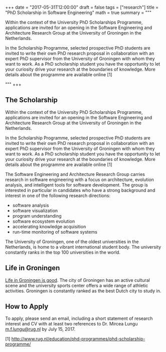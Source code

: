 +++
date = "2017-05-31T12:00:00"
draft = false
tags = ["research"]
title = "PhD Scholarship in Software Engineering"
math = true
summary = """

Within the context of the University PhD Scholarships Programme, applications are invited for an opening in the Software Engineering and Architecture Research Group at the University of Groningen in the Netherlands.

In the Scholarship Programme, selected prospective PhD students are invited to write their own PhD research proposal in collaboration with an expert PhD supervisor from the University of Groningen with whom they want to work. As a PhD scholarship student you have the opportunity to let your curiosity drive your research at the boundaries of knowledge. More details about the programme are available online [1]


"""
+++

## The Scholarship
Within the context of the University PhD Scholarships Programme, applications are invited for an opening in the Software Engineering and Architecture Research Group at the University of Groningen in the Netherlands.

In the Scholarship Programme, selected prospective PhD students are invited to write their own PhD research proposal in collaboration with an expert PhD supervisor from the University of Groningen with whom they want to work. As a PhD scholarship student you have the opportunity to let your curiosity drive your research at the boundaries of knowledge. More details about the programme are available online [1]

The Software Engineering and Architecture Research Group carries research in software engineering with a focus on architecture, evolution analysis, and intelligent tools for software development. The group is interested in particular in candidates who have a strong background and interest in one of the following research directions:

- software analysis
- software visualization
- program understanding
- software ecosystem evolution
- accelerating knowledge acquisition
- run-time monitoring of software systems

The University of Groningen, one of the oldest universities in the Netherlands, is home to a vibrant international student body. The university constantly ranks in the top 100 universities in the world. 

## Life in Groningen

<a href="http://www.groningenlife.nl/en">Life in Groningen is good</a>. The city of Groningen has an active cultural scene and the university sports center offers a wide range of athletic activities. Groningen is constantly ranked as the best Dutch city to study in.

## How to Apply

To apply, please send an email, including a short statement of research interest and CV with at least two references to Dr. Mircea Lungu m.f.lungu@rug.nl by July 15, 2017.



[1] http://www.rug.nl/education/phd-programmes/phd-scholarship-programme/

